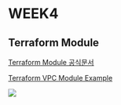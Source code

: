 # WEEK4

## Terraform Module

[Terraform Module 공식문서](https://developer.hashicorp.com/terraform/tutorials/modules/module-use)

[Terraform VPC Module Example](https://registry.terraform.io/modules/terraform-aws-modules/vpc/aws/3.14.0)
  
<img src="https://user-images.githubusercontent.com/44595181/208887717-bbfd178e-1ef8-4c7f-a24e-ff1f300a263c.png"/>

